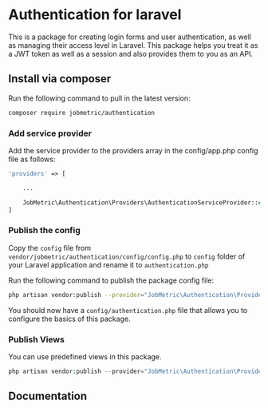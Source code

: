 # Authentication for laravel

This is a package for creating login forms and user authentication, as well as managing their access level in Laravel. This package helps you treat it as a JWT token as well as a session and also provides them to you as an API.

## Install via composer

Run the following command to pull in the latest version:
```bash
composer require jobmetric/authentication
```

### Add service provider

Add the service provider to the providers array in the config/app.php config file as follows:

```php
'providers' => [

    ...

    JobMetric\Authentication\Providers\AuthenticationServiceProvider::class,
]
```

### Publish the config
Copy the `config` file from `vendor/jobmetric/authentication/config/config.php` to `config` folder of your Laravel application and rename it to `authentication.php`

Run the following command to publish the package config file:

```bash
php artisan vendor:publish --provider="JobMetric\Authentication\Providers\AuthenticationServiceProvider" --tag="config"
```

You should now have a `config/authentication.php` file that allows you to configure the basics of this package.

### Publish Views

You can use predefined views in this package.

```php
php artisan vendor:publish --provider="JobMetric\Authentication\Providers\AuthenticationServiceProvider" --tag="views"
```

## Documentation
